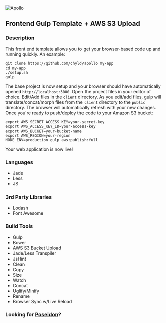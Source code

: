 ![Apollo](https://raw.githubusercontent.com/chyld/apollo/master/client/assets/screenshot.png)

## Frontend Gulp Template + AWS S3 Upload

### Description
This front end template allows you to get your browser-based code up and running quickly. An example:

```
git clone https://github.com/chyld/apollo my-app
cd my-app
./setup.sh
gulp
```

The base project is now setup and your browser should have automatically opened ```http://localhost:3000```. Open the project files in your editor of choice. Edit/Add files in the ```client``` directory. As you edit/add files, gulp will translate/concat/morph files from the ```client``` directory to the ```public``` directory. The browser will automatically refresh with your new changes. Once you're ready to push/deploy the code to your Amazon S3 bucket:

```
export AWS_SECRET_ACCESS_KEY=your-secret-key
export AWS_ACCESS_KEY_ID=your-access-key
export AWS_BUCKET=your-bucket-name
export AWS_REGION=your-region
NODE_ENV=production gulp aws:publish:full
```

Your web application is now live!

### Languages
- Jade
- Less
- JS

### 3rd Party Libraries
- Lodash
- Font Awesome

### Build Tools
- Gulp
- Bower
- AWS S3 Bucket Upload
- Jade/Less Transpiler
- JsHint
- Clean
- Copy
- Size
- Watch
- Concat
- Uglify/Minify
- Rename
- Browser Sync w/Live Reload

### Looking for [Poseidon](https://github.com/coding-house-apr2015/poseidon)?
